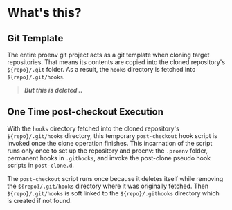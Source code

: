 # What's this?

## Git Template

The entire proenv git project acts as a git template when cloning target repositories. That means its contents are copied into the cloned repository's `${repo}/.git` folder. As a result, the `hooks` directory is fetched into `${repo}/.git/hooks`.

> ***But this is deleted ..***

## One Time post-checkout Execution

With the `hooks` directory fetched into the cloned repository's `${repo}/.git/hooks` directory, this temporary `post-checkout` hook script is invoked once the clone operation finishes. This incarnation of the script runs only once to set up the repository and proenv: the `.proenv` folder, permanent hooks in `.githooks`, and invoke the post-clone pseudo hook scripts in `post-clone.d`.

The `post-checkout` script runs once because it deletes itself while removing the `${repo}/.git/hooks` directory where it was originally fetched. Then `${repo}/.git/hooks` is soft linked to the `${repo}/.githooks` directory which is created if not found.
